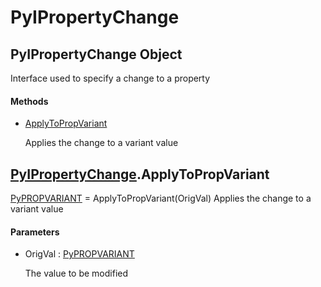 # PyIPropertyChange


## PyIPropertyChange Object

Interface used to specify a change to a property

#### Methods

  - [ApplyToPropVariant](PyIPropertyChange.md#pyipropertychangeapplytopropvariant)

    Applies the change to a variant value&nbsp;




## [PyIPropertyChange](PyIPropertyChange.md#pyipropertychange)\.ApplyToPropVariant

[PyPROPVARIANT](PyPROPVARIANT.md) = ApplyToPropVariant\(OrigVal\)
Applies the change to a variant value

#### Parameters

  - OrigVal : [PyPROPVARIANT](PyPROPVARIANT.md)

    The value to be modified